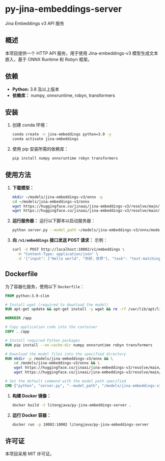# py-jina-embeddings-server

Jina Embeddings v3 API 服务

## 概述
本项目提供一个 HTTP API 服务，用于使用 Jina-embeddings-v3 模型生成文本嵌入，基于 ONNX Runtime 和 Robyn 框架。

## 依赖
- **Python:** 3.8 及以上版本
- **依赖库：** numpy, onnxruntime, robyn, transformers

## 安装

1. 创建 conda 环境：
   ```bash
   conda create -n jina-embeddings python=3.9 -y
   conda activate jina-embeddings
   ```

2. 使用 pip 安装所需的依赖库：
   ```bash
   pip install numpy onnxruntime robyn transformers
   ```

## 使用方法

1. **下载模型：**
   ```bash
   mkdir ~/models/jina-embeddings-v3/onnx -p
   cd ~/models/jina-embeddings-v3/onnx
   wget https://huggingface.co/jinaai/jina-embeddings-v3/resolve/main/onnx/model.onnx
   wget https://huggingface.co/jinaai/jina-embeddings-v3/resolve/main/onnx/model.onnx_data
   ```

2. **运行服务器：**
   运行以下脚本以启动服务器：
   ```bash
   python server.py --model_path ~/models/jina-embeddings-v3/onnx/model.onnx
   ```

3. **向 `/v1/embeddings` 接口发送 POST 请求：**
   示例：
   ```bash
   curl -X POST http://localhost:10002/v1/embeddings \
     -H "Content-Type: application/json" \
     -d '{"input": ["Hello world", "你好，世界"], "task": "text-matching"}'
   ```

## Dockerfile

为了容器化服务，使用以下 `Dockerfile`：

```Dockerfile
FROM python:3.9-slim

# Install wget (required to download the model)
RUN apt-get update && apt-get install -y wget && rm -rf /var/lib/apt/lists/*

WORKDIR /app

# Copy application code into the container
COPY . /app

# Install required Python packages
RUN pip install --no-cache-dir numpy onnxruntime robyn transformers

# Download the model files into the specified directory
RUN mkdir -p /models/jina-embeddings-v3/onnx && \
    cd /models/jina-embeddings-v3/onnx && \
    wget https://huggingface.co/jinaai/jina-embeddings-v3/resolve/main/onnx/model.onnx && \
    wget https://huggingface.co/jinaai/jina-embeddings-v3/resolve/main/onnx/model.onnx_data

# Set the default command with the model path specified
CMD ["python", "server.py", "--model_path", "/models/jina-embeddings-v3/onnx/model.onnx"]
```

1. **构建 Docker 镜像：**
   ```bash
   docker build -t litongjava/py-jina-embeddings-server .
   ```

2. **运行 Docker 容器：**
   ```bash
   docker run -p 10002:10002 litongjava/py-jina-embeddings-server
   ```

## 许可证
本项目采用 MIT 许可证。